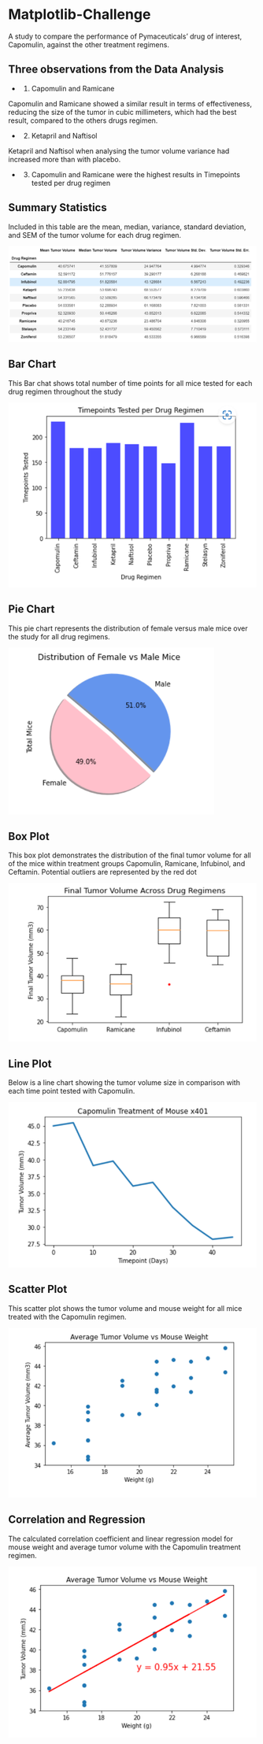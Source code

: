 # Matplotlib-Challenge
A study to compare the performance of Pymaceuticals’ drug of interest, Capomulin, against the other treatment regimens.

## Three observations from the Data Analysis

* 1) Capomulin and Ramicane

Capomulin and Ramicane showed a similar result in terms of effectiveness, reducing the size of the tumor in cubic millimeters, which had the best result, compared to the others drugs regimen.

 * 2) Ketapril and Naftisol 

Ketapril and Naftisol when analysing the tumor volume variance had increased more than with placebo.  

* 3) Capomulin and Ramicane were the highest results in Timepoints tested per drug regimen 

## Summary Statistics
Included in this table are the mean, median, variance, standard deviation, and SEM of the tumor volume for each drug regimen.

![](https://github.com/Gilaine-UOT/Matplotlib-Challenge/blob/main/Pharmaceutical_Analysis/Images/Capture%201-%20Summary%20Statistics%20Table.PNG)

## Bar Chart
 This Bar chat shows total number of time points for all mice tested for each drug regimen throughout the study

![](https://github.com/Gilaine-UOT/Matplotlib-Challenge/blob/main/Pharmaceutical_Analysis/Images/Capture-2%20-%20Bar%20Chart.PNG)

## Pie Chart
This pie chart represents the distribution of female versus male mice over the study for all drug regimens.

![](https://github.com/Gilaine-UOT/Matplotlib-Challenge/blob/main/Pharmaceutical_Analysis/Images/Capture%203-%20Pie%20Chart.PNG)

## Box Plot
This box plot demonstrates the distribution of the final tumor volume for all of the mice within treatment groups Capomulin, Ramicane, Infubinol, and Ceftamin. Potential outliers are represented by the red dot

![](https://github.com/Gilaine-UOT/Matplotlib-Challenge/blob/main/Pharmaceutical_Analysis/Images/Capture%204%20-%20Box%20Plot.PNG)

## Line Plot
Below is a line chart showing the tumor volume size in comparison with each time point tested with Capomulin.

![](https://github.com/Gilaine-UOT/Matplotlib-Challenge/blob/main/Pharmaceutical_Analysis/Images/Capture%205%20-%20Line%20Plot.PNG)


## Scatter Plot
This scatter plot shows the tumor volume and mouse weight for all mice treated with the Capomulin regimen.

![](https://github.com/Gilaine-UOT/Matplotlib-Challenge/blob/main/Pharmaceutical_Analysis/Images/Capture%206%20-%20Scatter%20Plot.PNG)

## Correlation and Regression

 The calculated correlation coefficient and linear regression model for mouse weight and average tumor volume with the Capomulin treatment regimen.

![](https://github.com/Gilaine-UOT/Matplotlib-Challenge/blob/main/Pharmaceutical_Analysis/Images/Capture%207%20-%20Correlation%20And%20Regression.PNG)

